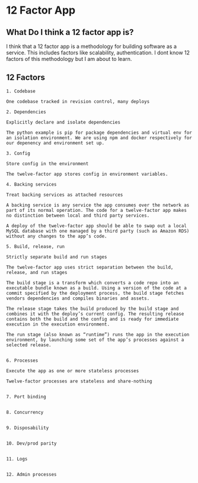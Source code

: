 # 12 Factor App 

## What Do I think a 12 factor app is?

I think that a 12 factor app is a methodology for building software as a service. This includes factors like scalability, authentication. I dont know 12 factors of this methodology but I am about to learn.




## 12 Factors

```
1. Codebase

One codebase tracked in revision control, many deploys
```

```
2. Dependencies

Explicitly declare and isolate dependencies

The python example is pip for package dependencies and virtual env for an isolation environment. We are using npm and docker respectively for our depenency and environment set up.

```

```
3. Config

Store config in the environment

The twelve-factor app stores config in environment variables. 

```
```
4. Backing services

Treat backing services as attached resources

A backing service is any service the app consumes over the network as part of its normal operation. The code for a twelve-factor app makes no distinction between local and third party services.

A deploy of the twelve-factor app should be able to swap out a local MySQL database with one managed by a third party (such as Amazon RDS) without any changes to the app’s code.

```

```
5. Build, release, run

Strictly separate build and run stages

The twelve-factor app uses strict separation between the build, release, and run stages

The build stage is a transform which converts a code repo into an executable bundle known as a build. Using a version of the code at a commit specified by the deployment process, the build stage fetches vendors dependencies and compiles binaries and assets.

The release stage takes the build produced by the build stage and combines it with the deploy’s current config. The resulting release contains both the build and the config and is ready for immediate execution in the execution environment.

The run stage (also known as “runtime”) runs the app in the execution environment, by launching some set of the app’s processes against a selected release.


```

```
6. Processes

Execute the app as one or more stateless processes

Twelve-factor processes are stateless and share-nothing


```

```
7. Port binding


```

```
8. Concurrency


```

```
9. Disposability


```

```
10. Dev/prod parity


```

```
11. Logs


```

```
12. Admin processes


```